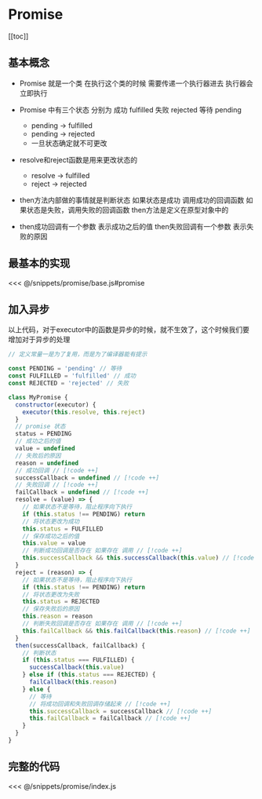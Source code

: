 # Promise

[[toc]]

<!-- <script>
import Editor from '../components/editor.vue'
import { testCase } from '../snippets/promise/base.js'

</script>
<Editor module="../snippets/promise/base.js" :code="testCase" /> -->

<script>
import { testCase } from '../snippets/promise/base.js'
</script>

<playground :code="testCase"></playground>

## 基本概念

- Promise 就是一个类 在执行这个类的时候 需要传递一个执行器进去 执行器会立即执行

- Promise 中有三个状态 分别为 成功 fulfilled 失败 rejected 等待 pending

  - pending -> fulfilled
  - pending -> rejected
  - 一旦状态确定就不可更改

- resolve和reject函数是用来更改状态的

  - resolve -> fulfilled
  - reject -> rejected

- then方法内部做的事情就是判断状态 如果状态是成功 调用成功的回调函数 如果状态是失败，调用失败的回调函数 then方法是定义在原型对象中的

- then成功回调有一个参数 表示成功之后的值 then失败回调有一个参数 表示失败的原因

## 最基本的实现

<<< @/snippets/promise/base.js#promise

<script setup>
// import MyPromise from '../snippets/promise/base.js'
</script>

<playground :code="testCase"></playground>

## 加入异步

以上代码，对于executor中的函数是异步的时候，就不生效了，这个时候我们要增加对于异步的处理

```js
// 定义常量一是为了复用，而是为了编译器能有提示

const PENDING = 'pending' // 等待
const FULFILLED = 'fulfilled' // 成功
const REJECTED = 'rejected' // 失败

class MyPromise {
  constructor(executor) {
    executor(this.resolve, this.reject)
  }
  // promise 状态
  status = PENDING
  // 成功之后的值
  value = undefined
  // 失败后的原因
  reason = undefined
  // 成功回调 // [!code ++]
  successCallback = undefined // [!code ++]
  // 失败回调 // [!code ++]
  failCallback = undefined // [!code ++]
  resolve = (value) => {
    // 如果状态不是等待，阻止程序向下执行
    if (this.status !== PENDING) return
    // 将状态更改为成功
    this.status = FULFILLED
    // 保存成功之后的值
    this.value = value
    // 判断成功回调是否存在 如果存在 调用 // [!code ++]
    this.successCallback && this.successCallback(this.value) // [!code ++]
  }
  reject = (reason) => {
    // 如果状态不是等待，阻止程序向下执行
    if (this.status !== PENDING) return
    // 将状态更改为失败
    this.status = REJECTED
    // 保存失败后的原因
    this.reason = reason
    // 判断失败回调是否存在 如果存在 调用 // [!code ++]
    this.failCallback && this.failCallback(this.reason) // [!code ++]
  }
  then(successCallback, failCallback) {
    // 判断状态
    if (this.status === FULFILLED) {
      successCallback(this.value)
    } else if (this.status === REJECTED) {
      failCallback(this.reason)
    } else {
      // 等待
      // 将成功回调和失败回调存储起来 // [!code ++]
      this.successCallback = successCallback // [!code ++]
      this.failCallback = failCallback // [!code ++]
    }
  }
}
```

## 完整的代码

<<< @/snippets/promise/index.js

